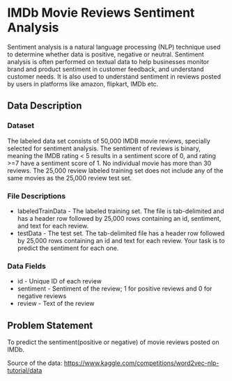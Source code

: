 # IMDb Movie Reviews Sentiment Analysis

Sentiment analysis is a natural language processing (NLP) technique used to determine whether data is positive, negative or neutral. Sentiment analysis is often performed on textual data to help businesses monitor brand and product sentiment in customer feedback, and understand customer needs. It is also used to understand sentiment in reviews posted by users in platforms like amazon, flipkart, IMDb etc.

## Data Description
### Dataset
The labeled data set consists of 50,000 IMDB movie reviews, specially selected for sentiment analysis. The sentiment of reviews is binary, meaning the IMDB rating < 5 results in a sentiment score of 0, and rating >=7 have a sentiment score of 1. No individual movie has more than 30 reviews. The 25,000 review labeled training set does not include any of the same movies as the 25,000 review test set. 

### File Descriptions
- labeledTrainData - The labeled training set. The file is tab-delimited and has a header row followed by 25,000 rows containing an id, sentiment, and text for each review.  
- testData - The test set. The tab-delimited file has a header row followed by 25,000 rows containing an id and text for each review. Your task is to predict the sentiment for each one. 

### Data Fields
- id - Unique ID of each review
- sentiment - Sentiment of the review; 1 for positive reviews and 0 for negative reviews
- review - Text of the review

## Problem Statement
To predict the sentiment(positive or negative) of movie reviews posted on IMDb.

Source of the data: https://www.kaggle.com/competitions/word2vec-nlp-tutorial/data
